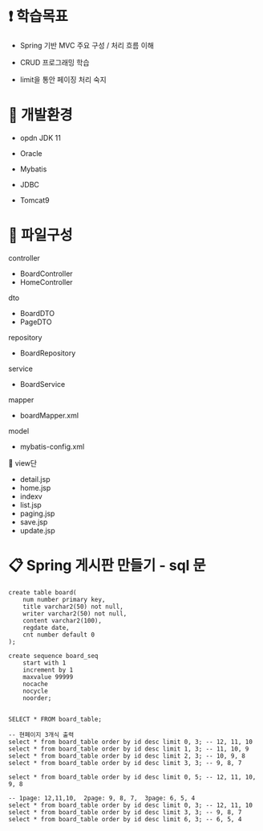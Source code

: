 # ❗  학습목표
  - Spring 기반 MVC 주요 구성 / 처리 흐름 이해
  
  - CRUD 프로그래밍 학습
  
  - limit을 통안 페이징 처리 숙지


# 🔌 개발환경 
 
 - opdn JDK 11

 - Oracle

 - Mybatis

 - JDBC
   
 - Tomcat9

# 📂 파일구성

controller
 - BoardController
 - HomeController

dto
 - BoardDTO
 - PageDTO

repository
 - BoardRepository

service
 - BoardService

mapper
 - boardMapper.xml

model
 - mybatis-config.xml

📜 view단
- detail.jsp
- home.jsp
- indexv
- list.jsp
- paging.jsp
- save.jsp
- update.jsp




# 📋 Spring 게시판 만들기 - sql 문

    create table board(
        num number primary key,
        title varchar2(50) not null,
        writer varchar2(50) not null,
        content varchar2(100),
        regdate date,
        cnt number default 0
    );

    create sequence board_seq
        start with 1
        increment by 1
        maxvalue 99999
        nocache
        nocycle
        noorder;


    SELECT * FROM board_table;
    
    -- 현페이지 3개식 출력
    select * from board_table order by id desc limit 0, 3; -- 12, 11, 10
    select * from board_table order by id desc limit 1, 3; -- 11, 10, 9
    select * from board_table order by id desc limit 2, 3; -- 10, 9, 8
    select * from board_table order by id desc limit 3, 3; -- 9, 8, 7
    
    select * from board_table order by id desc limit 0, 5; -- 12, 11, 10, 9, 8
    
    -- 1page: 12,11,10,  2page: 9, 8, 7,  3page: 6, 5, 4 
    select * from board_table order by id desc limit 0, 3; -- 12, 11, 10
    select * from board_table order by id desc limit 3, 3; -- 9, 8, 7
    select * from board_table order by id desc limit 6, 3; -- 6, 5, 4
